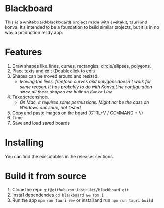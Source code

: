 # Blackboard

This is a whiteboard(blackboard) project made with sveltekit, tauri and konva. It's intended to be a foundation to build similar projects, but it is in no way a production ready app.

# Features

1. Draw shapes like, lines, curves, rectangles, circle/ellipses, polygons.
2. Place texts and edit (Double click to edit)
3. Shapes can be moved around and resized.
   - _Moving the lines, freeform curves and polygons doesn't work for some reason. It has probably to do with Konva.Line configuration since all these shapes are built on Konva.Line._
4. Take screenshots.
   - _On Mac, it requires some permissions. Might not be the case on Windows and linux, not tested._
5. Copy and paste images on the board (CTRL+V / COMMAND + V)
6. Timer
7. Save and load saved boards.

# Installing

You can find the executables in the releases sections.

# Build it from source

1. Clone the repo `git@github.com:instrukti/blackboard.git`
2. Install dependencies `cd blackboard && npm i`
3. Run the app `npm run tauri dev` or install and run `npm run tauri build`
